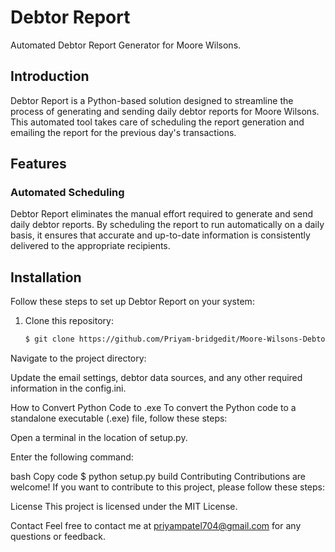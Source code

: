 # Debtor Report

Automated Debtor Report Generator for Moore Wilsons.


## Introduction

Debtor Report is a Python-based solution designed to streamline the process of generating and sending daily debtor reports for Moore Wilsons. This automated tool takes care of scheduling the report generation and emailing the report for the previous day's transactions.

## Features

### Automated Scheduling

Debtor Report eliminates the manual effort required to generate and send daily debtor reports. By scheduling the report to run automatically on a daily basis, it ensures that accurate and up-to-date information is consistently delivered to the appropriate recipients.

## Installation

Follow these steps to set up Debtor Report on your system:

1. Clone this repository:
   ```bash
   $ git clone https://github.com/Priyam-bridgedit/Moore-Wilsons-Debtor-Report.git
   
Navigate to the project directory:

Update the email settings, debtor data sources, and any other required information in the config.ini.

How to Convert Python Code to .exe
To convert the Python code to a standalone executable (.exe) file, follow these steps:

Open a terminal in the location of setup.py.

Enter the following command:

bash
Copy code
$ python setup.py build
Contributing
Contributions are welcome! If you want to contribute to this project, please follow these steps:

License
This project is licensed under the MIT License.

Contact
Feel free to contact me at priyampatel704@gmail.com for any questions or feedback.